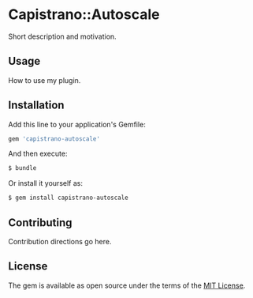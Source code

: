 # Capistrano::Autoscale
Short description and motivation.

## Usage
How to use my plugin.

## Installation
Add this line to your application's Gemfile:

```ruby
gem 'capistrano-autoscale'
```

And then execute:
```bash
$ bundle
```

Or install it yourself as:
```bash
$ gem install capistrano-autoscale
```

## Contributing
Contribution directions go here.

## License
The gem is available as open source under the terms of the [MIT License](http://opensource.org/licenses/MIT).
